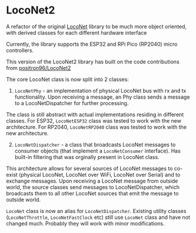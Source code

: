 # LocoNet2
A refactor of the original [LocoNet](https://github.com/mrrwa/LocoNet) library to be much more object oriented, with derived classes for each different hardware interface

Currently, the library supports the ESP32 and RPi Pico (RP2040) micro controllers.

This version of the LocoNet2 library has built on the code contributions from [positron96/LocoNet2](https://github.com/positron96/LocoNet2)

The core LocoNet class is now split into 2 classes: 
1. `LocoNetPhy` - an implementation of physical LocoNet bus with rx and tx functionality. 
Upon receiving a message, an Phy class sends a message to a LocoNetDispatcher for further processing.

The class is still abstract with actual implementations residing in different classes.
For ESP32,  `LocoNetESP32` class was tested to work with the new architecture.
For RP2040, `LocoNetRP2040` class was tested to work with the new architecture.
 
2. `LocoNetDispatcher` - a class that broadcasts LocoNet messages to consumer objects (that implement a `LocoNetConsumer` interface). 
Has built-in filtering that was orginally present in LocoNet class.

This architecture allows for several sources of LocoNet messages to co-exist (physical LocoNet, LocoNet over WiFi, LocoNet over Serial) and to exchange messages.
Upon receiving a LocoNet message from outside world, the source classes send messages to LocoNetDispatcher, which broadcasts them to all other LocoNet sources that emit the message to outside world.

`LocoNet` class is now an alias for `LocoNetDispatcher`. Existing utility classes (`LocoNetThrottle`, `LocoNetFastClock` etc) still use `LocoNet` class and have not changed much. Probably they will work with minor modifications.
